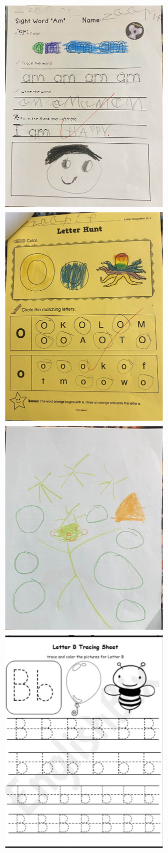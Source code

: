
![11-27-2023](11-27-2023/IMG_3151_edited.jpeg)

![11-27-2023](11-27-2023/IMG_3152_edited.jpeg)

![11-27-2023](11-27-2023/IMG_3153_edited.jpeg)

![11-27-2023](11-27-2023/IMG_3157_edited.jpeg)
